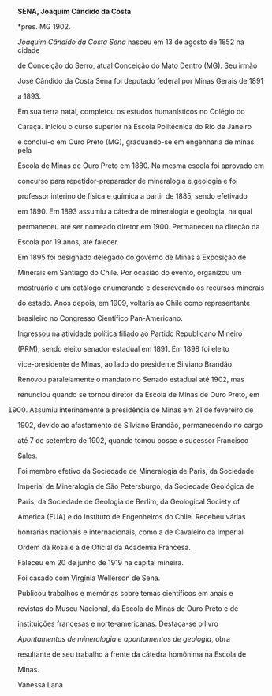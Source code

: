 **SENA, Joaquim Cândido da Costa**



\*pres. MG 1902.



*Joaquim Cândido da Costa Sena* nasceu em 13 de agosto de 1852 na cidade

de Conceição do Serro, atual Conceição do Mato Dentro (MG). Seu irmão

José Cândido da Costa Sena foi deputado federal por Minas Gerais de 1891

a 1893.



Em sua terra natal, completou os estudos humanísticos no Colégio do

Caraça. Iniciou o curso superior na Escola Politécnica do Rio de Janeiro

e conclui-o em Ouro Preto (MG), graduando-se em engenharia de minas pela

Escola de Minas de Ouro Preto em 1880. Na mesma escola foi aprovado em

concurso para repetidor-preparador de mineralogia e geologia e foi

professor interino de física e química a partir de 1885, sendo efetivado

em 1890. Em 1893 assumiu a cátedra de mineralogia e geologia, na qual

permaneceu até ser nomeado diretor em 1900. Permaneceu na direção da

Escola por 19 anos, até falecer.



Em 1895 foi designado delegado do governo de Minas à Exposição de

Minerais em Santiago do Chile. Por ocasião do evento, organizou um

mostruário e um catálogo enumerando e descrevendo os recursos minerais

do estado. Anos depois, em 1909, voltaria ao Chile como representante

brasileiro no Congresso Científico Pan-Americano.



Ingressou na atividade política filiado ao Partido Republicano Mineiro

(PRM), sendo eleito senador estadual em 1891. Em 1898 foi eleito

vice-presidente de Minas, ao lado do presidente Silviano Brandão.

Renovou paralelamente o mandato no Senado estadual até 1902, mas

renunciou quando se tornou diretor da Escola de Minas de Ouro Preto, em

1900. Assumiu interinamente a presidência de Minas em 21 de fevereiro de

1902, devido ao afastamento de Silviano Brandão, permanecendo no cargo

até 7 de setembro de 1902, quando tomou posse o sucessor Francisco

Sales.



Foi membro efetivo da Sociedade de Mineralogia de Paris, da Sociedade

Imperial de Mineralogia de São Petersburgo, da Sociedade Geológica de

Paris, da Sociedade de Geologia de Berlim, da Geological Society of

America (EUA) e do Instituto de Engenheiros do Chile. Recebeu várias

honrarias nacionais e internacionais, como a de Cavaleiro da Imperial

Ordem da Rosa e a de Oficial da Academia Francesa.



Faleceu em 20 de junho de 1919 na capital mineira.



Foi casado com Virgínia Wellerson de Sena.



Publicou trabalhos e memórias sobre temas científicos em anais e

revistas do Museu Nacional, da Escola de Minas de Ouro Preto e de

instituições francesas e norte-americanas. Destaca-se o livro

*Apontamentos de mineralogia e apontamentos de geologia*, obra

resultante de seu trabalho à frente da cátedra homônima na Escola de

Minas.



Vanessa Lana



